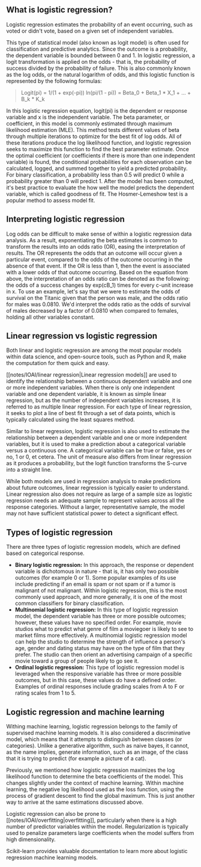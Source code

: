 ## What is logistic regression?

Logistic regression estimates the probability of an event occurring, such as voted or didn't vote, based on a given set of independent variables.

This type of statistical model (also known as logit model) is often used for classification and predictive analytics. Since the outcome is a probability, the dependent variable is bounded between 0 and 1. In logistic regression, a logit transformation is applied on the odds - that is, the probability of success divided by the probability of failure. This is also commonly known as the log odds, or the natural logarithm of odds, and this logistic function is represented by the following formulas:

> Logit(pi) = 1/(1 + exp(-pi))
> ln(pi/(1 - pi)) = Beta_0 + Beta_1 * X_1 + ... + B_k * K_k

In this logistic regression equation, logit(pi) is the dependent or response variable and x is the independent variable. The beta parameter, or coefficient, in this model is commonly estimated through maximum likelihood estimation (MLE). This method tests different values of beta through multiple iterations to optimize for the best fit of log odds. All of these iterations produce the log likelihood function, and logistic regression seeks to maximize this function to find the best parameter estimate. Once the optimal coefficient (or coefficients if there is more than one independent variable) is found, the conditional probabilities for each observation can be calculated, logged, and summed together to yield a predicted probability. For binary classification, a probability less than 0.5 will predict 0 while a probability greater than 0 will predict 1. After the model has been computed, it's best practice to evaluate the how well the model predicts the dependent variable, which is called goodness of fit. The Hosmer-Lemeshow test is a popular method to assess model fit.

## Interpreting logistic regression

Log odds can be difficult to make sense of within a logistic regression data analysis. As a result, exponentiating the beta estimates is common to transform the results into an odds ratio (OR), easing the interpretation of results. The OR represents the odds that an outcome will occur given a particular event, compared to the odds of the outcome occurring in the absence of that event. If the OR is less than 1, then the event is associated with a lower odds of that outcome occurring. Based on the equation from above, the interpretation of an odds ratio can be denoted as the following: the odds of a success changes by exp(cB_1) times for every c-unit increase in x. To use an example, let's say that we were to estimate the odds of survival on the Titanic given that the person was male, and  the odds ratio for males was 0.0810. We'd interpret the odds ratio as the odds of survival of males decreased by a factor of 0.0810 when compared to females, holding all other variables constant.

## Linear regression vs logistic regression

Both linear and logistic regression are among the most popular models within data science, and open-source tools, such as Python and R, make the computation for them quick and easy.

[[notes/IOAI/linear regression|Linear regression models]] are used to identify the relationship between a continuous dependent variable and one or more independent variables. When there is only one independent variable and one dependent variable, it is known as simple linear regression, but as the number of independent variables increases, it is referred to as multiple linear regression. For each type of linear regression, it seeks to plot a line of best fit through a set of data points, which is typically calculated using the least squares method.

Similar to linear regression, logistic regression is also used to estimate the relationship between a dependent variable and one or more independent variables, but it is used to make a prediction about a categorical variable versus a continuous one. A categorical variable can be true or false, yes or no, 1 or 0, et cetera. The unit of measure also differs from linear regression as it produces a probability, but the logit function transforms the S-curve into a straight line.

While both models are used in regression analysis to make predictions about future outcomes, linear regression is typically easier to understand. Linear regression also does not require as large of a sample size as logistic regression needs an adequate sample to represent values across all the response categories. Without a larger, representative sample, the model may not have sufficient statistical power to detect a significant effect.

## Types of logistic regression

There are three types of logistic regression models, which are defined based on categorical response.

- **Binary logistic regression:** In this approach, the response or dependent variable is dichotomous in nature - that is, it has only two possible outcomes (for example 0 or 1). Some popular examples of its use include predicting if an email is spam or not spam or if a tumor is malignant of not malignant. Within logistic regression, this is the most commonly used approach, and more generally, it is one of the most common classifiers for binary classification.
- **Multinomial logistic regression:** In this type of logistic regression model, the dependent variable has three or more possible outcomes; however, these values have no specified order. For example, movie studios what to predict what genre of film a moviegoer is likely to see to market films more effectively. A multinomial logistic regression model can help the studio to determine the strength of influence a person's age, gender and dating status may have on the type of film that they prefer. The studio can then orient an advertising campaign of a specific movie toward a group of people likely to go see it.
- **Ordinal logistic regression:** This type of logistic regression model is leveraged when the responsive variable has three or more possible outcomes, but in this case, these values do have a defined order. Examples of ordinal responses include grading scales from A to F or rating scales from 1 to 5.

## Logistic regression and machine learning

Withing machine learning, logistic regression belongs to the family of supervised machine learning models. It is also considered a discriminative model, which means that it attempts to distinguish between classes (or categories). Unlike a generative algorithm, such as naive bayes, it cannot, as the name implies, generate information, such as an image, of the class that it is trying to predict (for example a picture of a cat).

Previously, we mentioned how logistic regression maximizes the log likelihood function to determine the beta coefficients of the model. This changes slightly under the context of machine learning. Within machine learning, the negative log likelihood used as the loss function, using the process of gradient descent to find the global maximum. This is just another way to arrive at the same estimations discussed above.

Logistic regression can also be prone to [[notes/IOAI/overfitting|overfitting]], particularly when there is a high number of predictor variables within the model. Regularization is typically used to penalize parameters large coefficients when the model suffers from high dimensionality.

Scikit-learn provides valuable documentation to learn more about logistic regression machine learning models.